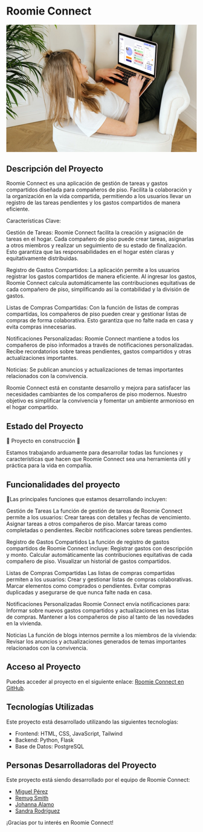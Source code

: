 # Roomie Connect

![Roomie Connect](smartmockups_lnhp928n.jpg)

## Descripción del Proyecto

Roomie Connect es una aplicación de gestión de tareas y gastos compartidos diseñada para compañeros de piso. Facilita la colaboración y la organización en la vida compartida, permitiendo a los usuarios llevar un registro de las tareas pendientes y los gastos compartidos de manera eficiente.

Características Clave:

Gestión de Tareas: Roomie Connect facilita la creación y asignación de tareas en el hogar. Cada compañero de piso puede crear tareas, asignarlas a otros miembros y realizar un seguimiento de su estado de finalización. Esto garantiza que las responsabilidades en el hogar estén claras y equitativamente distribuidas.

Registro de Gastos Compartidos: La aplicación permite a los usuarios registrar los gastos compartidos de manera eficiente. Al ingresar los gastos, Roomie Connect calcula automáticamente las contribuciones equitativas de cada compañero de piso, simplificando así la contabilidad y la división de gastos.

Listas de Compras Compartidas: Con la función de listas de compras compartidas, los compañeros de piso pueden crear y gestionar listas de compras de forma colaborativa. Esto garantiza que no falte nada en casa y evita compras innecesarias.

Notificaciones Personalizadas: Roomie Connect mantiene a todos los compañeros de piso informados a través de notificaciones personalizadas. Recibe recordatorios sobre tareas pendientes, gastos compartidos y otras actualizaciones importantes.

Noticias: Se publican anuncios y actualizaciones de temas importantes relacionados con la convivencia.

Roomie Connect está en constante desarrollo y mejora para satisfacer las necesidades cambiantes de los compañeros de piso modernos. Nuestro objetivo es simplificar la convivencia y fomentar un ambiente armonioso en el hogar compartido.

## Estado del Proyecto

:construction: Proyecto en construcción :construction:

Estamos trabajando arduamente para desarrollar todas las funciones y características que hacen que Roomie Connect sea una herramienta útil y práctica para la vida en compañía.

## Funcionalidades del proyecto

:hammer:Las principales funciones que estamos desarrollando incluyen:

Gestión de Tareas
La función de gestión de tareas de Roomie Connect permite a los usuarios:
Crear tareas con detalles y fechas de vencimiento.
Asignar tareas a otros compañeros de piso.
Marcar tareas como completadas o pendientes.
Recibir notificaciones sobre tareas pendientes.

Registro de Gastos Compartidos
La función de registro de gastos compartidos de Roomie Connect incluye:
Registrar gastos con descripción y monto.
Calcular automáticamente las contribuciones equitativas de cada compañero de piso.
Visualizar un historial de gastos compartidos.

Listas de Compras Compartidas
Las listas de compras compartidas permiten a los usuarios:
Crear y gestionar listas de compras colaborativas.
Marcar elementos como comprados o pendientes.
Evitar compras duplicadas y asegurarse de que nunca falte nada en casa.

Notificaciones Personalizadas
Roomie Connect envía notificaciones para:
Informar sobre nuevos gastos compartidos y actualizaciones en las listas de compras.
Mantener a los compañeros de piso al tanto de las novedades en la vivienda.

Noticias
La función de blogs internos permite a los miembros de la vivienda:
Revisar los anuncios y actualizaciones generados de temas importantes relacionados con la convivencia.

## Acceso al Proyecto

Puedes acceder al proyecto en el siguiente enlace: [Roomie Connect en GitHub](https://github.com/4GeeksAcademy/Group_Roomie-Final_Proyect).

## Tecnologías Utilizadas

Este proyecto está desarrollado utilizando las siguientes tecnologías:

- Frontend: HTML, CSS, JavaScript, Tailwind
- Backend: Python, Flask
- Base de Datos: PostgreSQL

## Personas Desarrolladoras del Proyecto

Este proyecto está siendo desarrollado por el equipo de Roomie Connect:

- [Miguel Pérez](https://github.com/MPMiguel)
- [Remug Smith](https://github.com/Remug)
- [Johanna Alamo](https://github.com/johannaalamo)
- [Sandra Rodríguez](https://github.com/srdgz)

¡Gracias por tu interés en Roomie Connect!